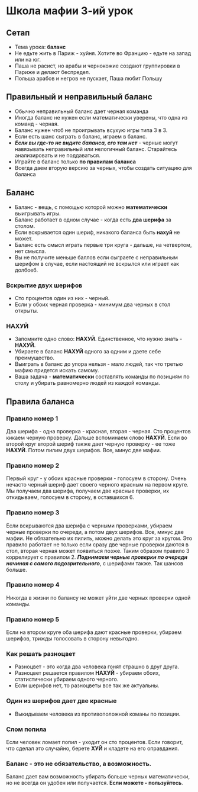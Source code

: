 # Школа мафии 3-ий урок

## Сетап
 - Тема урока: **баланс**
 - Не едьте жить в Париж - хуйня. Хотите во Францию - едьте на запад или на юг.
 - Паша не расист, но арабы и чернокожие создают группировки в Париже и делают беспредел.
 - Польша арабов и негров не пускает, Паша любит Польшу

## Правильный и неправильный баланс
 - Обычно неправильный баланс дает черная команда
 - Иногда баланс не нужен если математически уверены, что одна из команд - черная.
 - Баланс нужен чтоб не проигрывать всухую игры типа 3 в 3.
 - Если есть шанс сыграть в баланс, играем в баланс.
 - ***Если вы где-то не видите баланса, его там нет*** - черные могут навязывать неправильный или нелогичный баланс. Старайтесь анализировать и не поддаваться.
 - Играйте в баланс только **по правилам баланса**
 - Всегда даем вторую версию за черных, чтобы создать ситуацию для баланса


## Баланс
 - Баланс - вещь, с помощью которой можно **математически** выигрывать игры.
 - Баланс работает в одном случае - когда есть **два шерифа** за столом.
 - Если вскрывается один шериф, никакого баланса быть **нахуй** не может.
 - Баланс есть смысл играть первые три круга - дальше, на четвертом, нет смысла.
 - Вы не получите меньше баллов если сыграете с неправильным шерифом в случае, если настоящий не вскрылся или играет как долбоеб.
### Вскрытие двух шерифов
 - Сто процентов один из них - черный.
 - Если у обоих черная проверка - минимум два черных в стол открыты.
### НАХУЙ
 - Запомните одно слово: **НАХУЙ**. Единственное, что нужно знать - **НАХУЙ**.
 - Убираете в баланс **НАХУЙ** одного за одним и даете себе преимущество.
 - Выиграть в баланс до упора нельзя - мало людей, так что третью мафию придется искать самому.
 - Ваша задача - **математически** составлять команды по позициям по столу и убирать равномерно людей из каждой команды.

## Правила баланса
### Правило номер 1
 Два шерифа - одна проверка - красная, вторая - черная. Сто процентов кикаем черную проверку. Дальше вспоминаем слово **НАХУЙ**. Если во второй круг второй шериф также дает черную проверку - ее тоже **НАХУЙ**. Потом пилим двух шерифов. Все, минус две мафии.
### Правило номер 2
 Первый круг - у обоих красные проверки - голосуем в сторону.
 Очень нечасто черный шериф дает своего черного красным на первом круге. Мы получаем два шерифа, получаем две красные проверки, их откидываем, голосуем в сторону, в оставшихся 6.
### Правило номер 3
 Если вскрываются два шерифа с черными проверками, убираем черные проверки по очереди, а потом двух шерифов. Все, минус две мафии.
 Не обязательно их пилить, можно делать это круг за кругом. Это правило работает не только если сразу две черные проверки даются в стол, вторая черная может появиться позже.
 Таким образом правило 3 коррелирует с правилом 2.
 ***Поднимаем черные проверки по очереди начиная с самого подозрительного***, с шерифами также. Так шансов больше.
### Правило номер 4
 Никогда в жизни по балансу не может уйти две черных проверки одной команды.
### Правило номер 5
 Если на втором круге оба шерифа дают красные проверки, убираем шерифов, трижды голосовать в сторону невыгодно.
### Как решать разноцвет
 - Разноцвет - это когда два человека гонят страшно в друг друга.
 - Разноцвет решается правилом **НАХУЙ** - убираем обоих, статистически убираем одного черного.
 - Если шерифов нет, то разноцветы все так же актуальны.
### Один из шерифов дает две красные
 - Выкидываем человека из противоположной команы по позиции.
### Слом попила
 Если человек ломает попил - уходит он сто процентов. Если говорит, что сделал это случайно, берете **ХУЙ** и кладете на его оправдания.
### Баланс - это не обязательство, а возможность.
 Баланс дает вам возможность убирать больше черных математически, но не всегда он удобен или получается.
 **Если можете - пользуйтесь**.
 